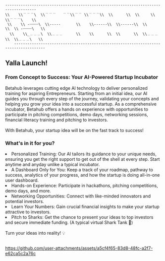 ```
------------------------------------------------------------------------------------
\\    \\﹉﹉﹉\  \\﹉﹉﹉   ﹉﹉\\﹉﹉ \\﹉﹉﹉\\  \\      \\  \\     \\  \\﹉﹉﹉\    \\
 \\    \\ -┈┈┈┈\  \\-----       \\    \\------\\  \\------\\  \\     \\  \\ -┈┈┈┈\   \\
  \\    \\_﹍﹍﹍\  \\﹍﹍﹍      \\    \\      \\  \\      \\  \\﹍﹍﹍\\  \\﹍﹍﹍\   \\
    ------------------------------------------------------------------------------------
```

## Yalla Launch!
### From Concept to Success: Your AI-Powered Startup Incubator

Betahub leverages cutting edge AI technology to deliver personalized training for aspiring Entrepreneurs. Starting from an initial idea, our AI guides you through every step of the journey, validating your concepts and helping you grow your idea into a successful startup. As a comprehensive incubator, Betahub offers a hands on experience with opportunities to participate in pitching competitions, demo days, networking sessions, financial literacy training and pitching to investors. <br><br>
With Betahub, your startup idea will be on the fast track to success!

### What's in it for you? <br>
 <li> Personalized Training: Our AI tailors its guidance to your unique needs, ensuring you get the right support to get out of the shell at every step. Start anytime and anyday unlike a typical incubator.
 <li> A Dashboard Only for You: Keep a track of your roadmap, pathway to success, analytics of your progress, and how the startup is doing all-in-one user dashboard.
 <li> Hands-on Experience: Participate in hackathons, pitching competitions, demo days, and more.
 <li> Networking Opportunities: Connect with like-minded innovators and potential investors.
 <li> Learn Your Numbers: Gain crucial financial insights to make your startup attractive to investors.
 <li> Pitch to Sharks: Get the chance to present your ideas to top investors and secure immediate funding. (A typical virtual Shark Tank 🦈)
<br><br>
Turn your ideas into reality! 💡<br><br>


https://github.com/user-attachments/assets/a5cf4f65-83d8-48fc-a2f7-e62ca5c2a76c

